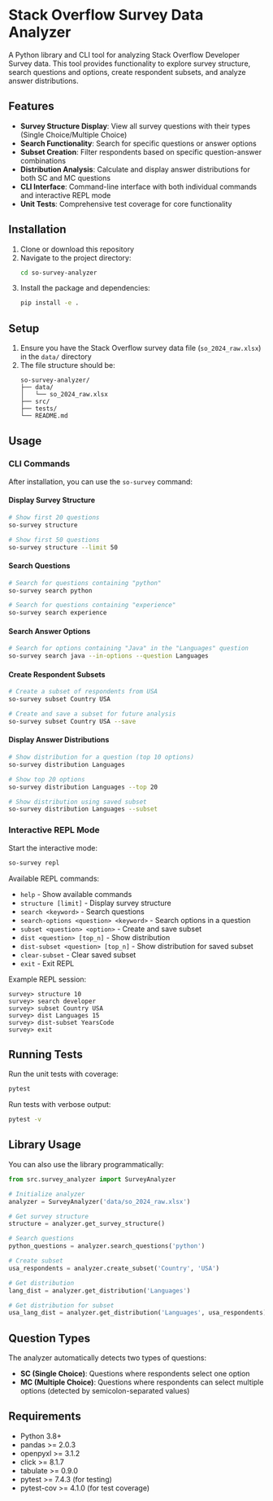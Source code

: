# Stack Overflow Survey Data Analyzer

A Python library and CLI tool for analyzing Stack Overflow Developer Survey data. This tool provides functionality to explore survey structure, search questions and options, create respondent subsets, and analyze answer distributions.

## Features

- **Survey Structure Display**: View all survey questions with their types (Single Choice/Multiple Choice)
- **Search Functionality**: Search for specific questions or answer options
- **Subset Creation**: Filter respondents based on specific question-answer combinations
- **Distribution Analysis**: Calculate and display answer distributions for both SC and MC questions
- **CLI Interface**: Command-line interface with both individual commands and interactive REPL mode
- **Unit Tests**: Comprehensive test coverage for core functionality

## Installation

1. Clone or download this repository
2. Navigate to the project directory:
   ```bash
   cd so-survey-analyzer
   ```
3. Install the package and dependencies:
   ```bash
   pip install -e .
   ```

## Setup

1. Ensure you have the Stack Overflow survey data file (`so_2024_raw.xlsx`) in the `data/` directory
2. The file structure should be:
   ```
   so-survey-analyzer/
   ├── data/
   │   └── so_2024_raw.xlsx
   ├── src/
   ├── tests/
   └── README.md
   ```

## Usage

### CLI Commands

After installation, you can use the `so-survey` command:

#### Display Survey Structure
```bash
# Show first 20 questions
so-survey structure

# Show first 50 questions
so-survey structure --limit 50
```

#### Search Questions
```bash
# Search for questions containing "python"
so-survey search python

# Search for questions containing "experience"
so-survey search experience
```

#### Search Answer Options
```bash
# Search for options containing "Java" in the "Languages" question
so-survey search java --in-options --question Languages
```

#### Create Respondent Subsets
```bash
# Create a subset of respondents from USA
so-survey subset Country USA

# Create and save a subset for future analysis
so-survey subset Country USA --save
```

#### Display Answer Distributions
```bash
# Show distribution for a question (top 10 options)
so-survey distribution Languages

# Show top 20 options
so-survey distribution Languages --top 20

# Show distribution using saved subset
so-survey distribution Languages --subset
```

### Interactive REPL Mode

Start the interactive mode:
```bash
so-survey repl
```

Available REPL commands:
- `help` - Show available commands
- `structure [limit]` - Display survey structure
- `search <keyword>` - Search questions
- `search-options <question> <keyword>` - Search options in a question
- `subset <question> <option>` - Create and save subset
- `dist <question> [top_n]` - Show distribution
- `dist-subset <question> [top_n]` - Show distribution for saved subset
- `clear-subset` - Clear saved subset
- `exit` - Exit REPL

Example REPL session:
```
survey> structure 10
survey> search developer
survey> subset Country USA
survey> dist Languages 15
survey> dist-subset YearsCode
survey> exit
```

## Running Tests

Run the unit tests with coverage:
```bash
pytest
```

Run tests with verbose output:
```bash
pytest -v
```

## Library Usage

You can also use the library programmatically:

```python
from src.survey_analyzer import SurveyAnalyzer

# Initialize analyzer
analyzer = SurveyAnalyzer('data/so_2024_raw.xlsx')

# Get survey structure
structure = analyzer.get_survey_structure()

# Search questions
python_questions = analyzer.search_questions('python')

# Create subset
usa_respondents = analyzer.create_subset('Country', 'USA')

# Get distribution
lang_dist = analyzer.get_distribution('Languages')

# Get distribution for subset
usa_lang_dist = analyzer.get_distribution('Languages', usa_respondents)
```

## Question Types

The analyzer automatically detects two types of questions:
- **SC (Single Choice)**: Questions where respondents select one option
- **MC (Multiple Choice)**: Questions where respondents can select multiple options (detected by semicolon-separated values)

## Requirements

- Python 3.8+
- pandas >= 2.0.3
- openpyxl >= 3.1.2
- click >= 8.1.7
- tabulate >= 0.9.0
- pytest >= 7.4.3 (for testing)
- pytest-cov >= 4.1.0 (for test coverage)